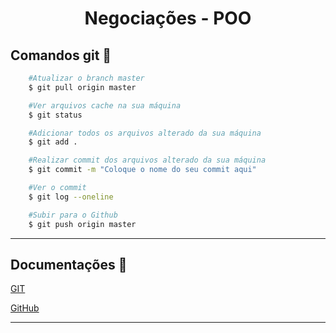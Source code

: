 <h1 align="center">Negociações  - POO</h1>



## Comandos git :scroll:
```bash
    #Atualizar o branch master
    $ git pull origin master

    #Ver arquivos cache na sua máquina
    $ git status

    #Adicionar todos os arquivos alterado da sua máquina
    $ git add .

    #Realizar commit dos arquivos alterado da sua máquina
    $ git commit -m "Coloque o nome do seu commit aqui"

    #Ver o commit
    $ git log --oneline

    #Subir para o Github
    $ git push origin master

```
---
## Documentações :mag_right:
<a href="https://git-scm.com/docs/git-help">GIT<a>

<a href="https://help.github.com/pt/github">GitHub<a>


---
